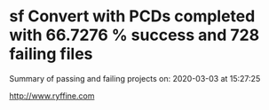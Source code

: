 # sf Convert with PCDs completed with 66.7276 % success and 728 failing files

Summary of passing and failing projects on: 2020-03-03 at 15:27:25

http://www.ryffine.com
